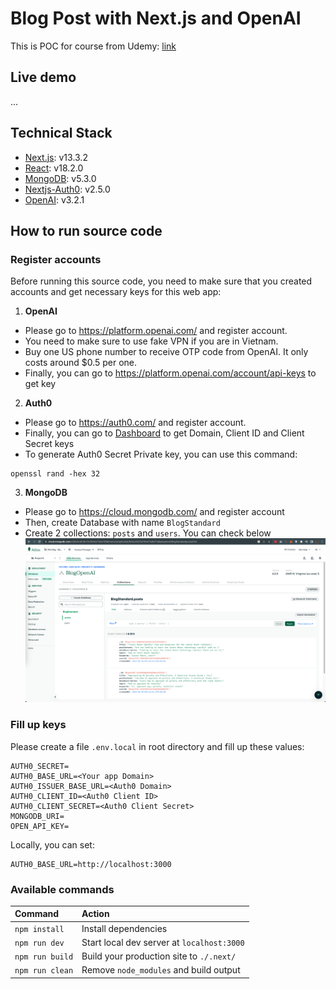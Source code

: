 # Blog Post with Next.js and OpenAI
This is POC for course from Udemy: [link](https://www.udemy.com/course/next-js-ai/)

## Live demo
...
## Technical Stack
- [Next.js](https://www.npmjs.com/package/next): v13.3.2
- [React](https://www.npmjs.com/package/react): v18.2.0
- [MongoDB](https://www.npmjs.com/package/mongodb): v5.3.0
- [Nextjs-Auth0](https://www.npmjs.com/package/@auth0/nextjs-auth0): v2.5.0
- [OpenAI](https://www.npmjs.com/package/openai): v3.2.1
  
## How to run source code
### Register accounts
Before running this source code, you need to make sure that you created accounts and get necessary keys for this web app:
1. **OpenAI**

- Please go to https://platform.openai.com/ and register account. 
- You need to make sure to use fake VPN if you are in Vietnam.
- Buy one US phone number to receive OTP code from OpenAI. It only costs around $0.5 per one.
- Finally, you can go to https://platform.openai.com/account/api-keys to get key
  
2. **Auth0**

- Please go to https://auth0.com/ and register account.
- Finally, you can go to [Dashboard](https://manage.auth0.com/dashboard/us/<user_id>/applications/<your_app_id>/settings) to get Domain, Client ID and Client Secret keys
- To generate Auth0 Secret Private key, you can use this command:

```
openssl rand -hex 32
```

3. **MongoDB**

- Please go to https://cloud.mongodb.com/ and register account
- Then, create Database with name `BlogStandard`
- Create 2 collections: `posts` and `users`. You can check below ![screenshot](public/img/mongodb-database.png)
### Fill up keys
Please create a file `.env.local` in root directory and fill up these values:

```
AUTH0_SECRET=
AUTH0_BASE_URL=<Your app Domain>
AUTH0_ISSUER_BASE_URL=<Auth0 Domain>
AUTH0_CLIENT_ID=<Auth0 Client ID>
AUTH0_CLIENT_SECRET=<Auth0 Client Secret>
MONGODB_URI=
OPEN_API_KEY=
```

Locally, you can set:
```
AUTH0_BASE_URL=http://localhost:3000
```

### Available commands
| Command                | Action                                            |
| :--------------------- | :------------------------------------------------ |
| `npm install`          | Install dependencies                              |
| `npm run dev`          | Start local dev server at `localhost:3000`        |
| `npm run build`        | Build your production site to `./.next/`           |
| `npm run clean`        | Remove `node_modules` and build output            |
